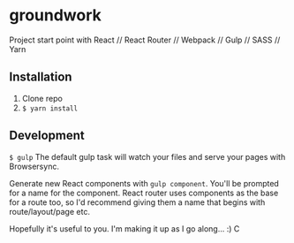 # groundwork
Project start point with React // React Router // Webpack // Gulp // SASS // Yarn


## Installation
1. Clone repo
2. ```$ yarn install```

## Development

```$ gulp```
The default gulp task will watch your files and serve your pages with Browsersync.

Generate new React components with ```gulp component```. You'll be prompted for a name for the component. React router uses components as the base for a route too, so I'd recommend giving them a name that begins with route/layout/page etc.


Hopefully it's useful to you. I'm making it up as I go along... :)
C
